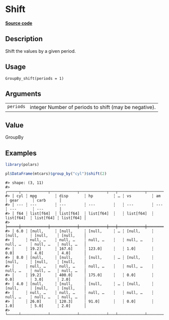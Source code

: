

# Shift

[**Source code**](https://github.com/pola-rs/r-polars/tree/main/R/group_by.R#L281)

## Description

Shift the values by a given period.

## Usage

<pre><code class='language-R'>GroupBy_shift(periods = 1)
</code></pre>

## Arguments

<table>
<tr>
<td style="white-space: nowrap; font-family: monospace; vertical-align: top">
<code id="GroupBy_shift_:_periods">periods</code>
</td>
<td>
integer Number of periods to shift (may be negative).
</td>
</tr>
</table>

## Value

GroupBy

## Examples

``` r
library(polars)

pl$DataFrame(mtcars)$group_by("cyl")$shift(2)
```

    #> shape: (3, 11)
    #> ┌─────┬────────────┬────────────┬────────────┬───┬────────────┬────────────┬───────────┬───────────┐
    #> │ cyl ┆ mpg        ┆ disp       ┆ hp         ┆ … ┆ vs         ┆ am         ┆ gear      ┆ carb      │
    #> │ --- ┆ ---        ┆ ---        ┆ ---        ┆   ┆ ---        ┆ ---        ┆ ---       ┆ ---       │
    #> │ f64 ┆ list[f64]  ┆ list[f64]  ┆ list[f64]  ┆   ┆ list[f64]  ┆ list[f64]  ┆ list[f64] ┆ list[f64] │
    #> ╞═════╪════════════╪════════════╪════════════╪═══╪════════════╪════════════╪═══════════╪═══════════╡
    #> │ 6.0 ┆ [null,     ┆ [null,     ┆ [null,     ┆ … ┆ [null,     ┆ [null,     ┆ [null,    ┆ [null,    │
    #> │     ┆ null, …    ┆ null, …    ┆ null, …    ┆   ┆ null, …    ┆ null, …    ┆ null, …   ┆ null, …   │
    #> │     ┆ 19.2]      ┆ 167.6]     ┆ 123.0]     ┆   ┆ 1.0]       ┆ 0.0]       ┆ 4.0]      ┆ 4.0]      │
    #> │ 8.0 ┆ [null,     ┆ [null,     ┆ [null,     ┆ … ┆ [null,     ┆ [null,     ┆ [null,    ┆ [null,    │
    #> │     ┆ null, …    ┆ null, …    ┆ null, …    ┆   ┆ null, …    ┆ null, …    ┆ null, …   ┆ null, …   │
    #> │     ┆ 19.2]      ┆ 400.0]     ┆ 175.0]     ┆   ┆ 0.0]       ┆ 0.0]       ┆ 3.0]      ┆ 2.0]      │
    #> │ 4.0 ┆ [null,     ┆ [null,     ┆ [null,     ┆ … ┆ [null,     ┆ [null,     ┆ [null,    ┆ [null,    │
    #> │     ┆ null, …    ┆ null, …    ┆ null, …    ┆   ┆ null, …    ┆ null, …    ┆ null, …   ┆ null, …   │
    #> │     ┆ 26.0]      ┆ 120.3]     ┆ 91.0]      ┆   ┆ 0.0]       ┆ 1.0]       ┆ 5.0]      ┆ 2.0]      │
    #> └─────┴────────────┴────────────┴────────────┴───┴────────────┴────────────┴───────────┴───────────┘
